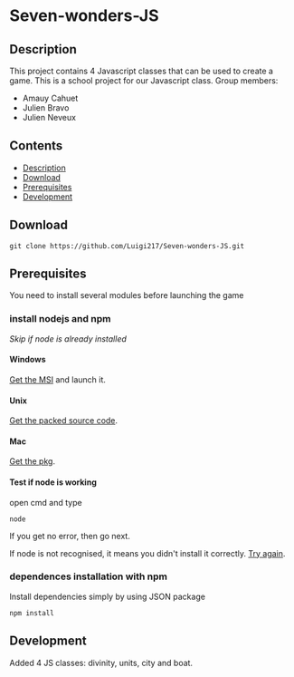 # Seven-wonders-JS

## Description

This project contains 4 Javascript classes that can be used to create a game.
This is a school project for our Javascript class.
Group members:
 - Amauy Cahuet
 - Julien Bravo
 - Julien Neveux

## Contents

- [Description](#description)
- [Download](#download)
- [Prerequisites](#prerequisites)
- [Development](#development)


## Download
```
git clone https://github.com/Luigi217/Seven-wonders-JS.git
```

## Prerequisites

You need to install several modules before launching the game

### install nodejs and npm

_Skip if node is already installed_

#### Windows

[Get the MSI](https://nodejs.org/en/download/) and launch it.

#### Unix

[Get the packed source code](https://nodejs.org/en/download/).

#### Mac

[Get the pkg](https://nodejs.org/en/download/).

#### Test if node is working

open cmd and type
```
node
```
If you get no error, then go next.

If node is not recognised, it means you didn't install it correctly. [Try again](#prerequisites).

### dependences installation with npm

Install dependencies simply by using JSON package
```
npm install
```

## Development

Added 4 JS classes: divinity, units, city and boat.
